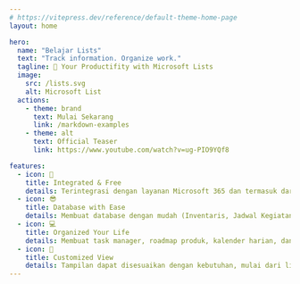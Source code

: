 ```yaml
---
# https://vitepress.dev/reference/default-theme-home-page
layout: home

hero:
  name: "Belajar Lists"
  text: "Track information. Organize work."
  tagline: 🚀 Your Productifity with Microsoft Lists
  image:
    src: /lists.svg
    alt: Microsoft List
  actions:
    - theme: brand
      text: Mulai Sekarang
      link: /markdown-examples
    - theme: alt
      text: Official Teaser
      link: https://www.youtube.com/watch?v=ug-PIO9YQf8

features:
  - icon: 💪
    title: Integrated & Free
    details: Terintegrasi dengan layanan Microsoft 365 dan termasuk dari layanan gratis Microsoft 365
  - icon: 😎
    title: Database with Ease
    details: Membuat database dengan mudah (Inventaris, Jadwal Kegiatan, dan lain sebagainya)
  - icon: 💻
    title: Organized Your Life
    details: Membuat task manager, roadmap produk, kalender harian, dan masih banyak lainnya
  - icon: 🎨
    title: Customized View
    details: Tampilan dapat disesuaikan dengan kebutuhan, mulai dari list view, kanban, dan custom view
---
```

